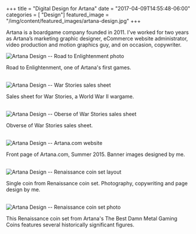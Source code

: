 +++
title = "Digital Design for Artana"
date = "2017-04-09T14:55:48-06:00"
categories = [ "Design"]
featured_image = "/img/content/featured_images/artana-design.jpg"
+++

Artana is a boardgame company founded in 2011. I’ve worked for two years as Artana’s marketing graphic designer, eCommerce website administrator, video production and motion graphics guy, and on occasion, copywriter.

<!--more-->

<div class="post-media">
	<img class="shadow" src="/img/content/artana/artana-design/a-1.jpg" alt="Artana Design -- Road to Enlightenment photo" />
	<p class="post-media-description">Road to Enlightenment, one of Artana's first games.</p>
	<br />
	<img class="shadow" src="/img/content/artana/artana-design/a-2.jpg" alt="Artana Design -- War Stories sales sheet" />
	<p class="post-media-description">Sales sheet for War Stories, a World War II wargame.</p>
	<br />
	<img class="shadow" src="/img/content/artana/artana-design/a-3.jpg" alt="Artana Design -- Oberse of War Stories sales sheet" />
	<p class="post-media-description">Obverse of War Stories sales sheet.</p>
	<br />
	<img class="shadow" src="/img/content/artana/artana-design/a-4.jpg" alt="Artana Design -- Artana.com website" />
	<p class="post-media-description">Front page of Artana.com, Summer 2015. Banner images designed by me.</p>
	<br />
	<img class="shadow" src="/img/content/artana/artana-design/a-5.jpg" alt="Artana Design -- Renaissance coin set layout" />
	<p class="post-media-description">Single coin from Renaissance coin set. Photography, copywriting and page design by me.</p>
	<br />
	<img class="shadow" src="/img/content/artana/artana-design/a-6.jpg" alt="Artana Design -- Renaissance coin set photo" />
	<p class="post-media-description">This Renaissance coin set from Artana's The Best Damn Metal Gaming Coins features several historically significant figures. </p>
	<br />
</div>